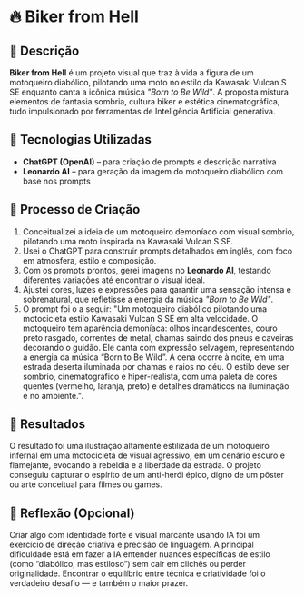 # 🔥 Biker from Hell

## 📒 Descrição  
**Biker from Hell** é um projeto visual que traz à vida a figura de um motoqueiro diabólico, pilotando uma moto no estilo da Kawasaki Vulcan S SE enquanto canta a icônica música *"Born to Be Wild"*. A proposta mistura elementos de fantasia sombria, cultura biker e estética cinematográfica, tudo impulsionado por ferramentas de Inteligência Artificial generativa.

## 🤖 Tecnologias Utilizadas  
- **ChatGPT (OpenAI)** – para criação de prompts e descrição narrativa  
- **Leonardo AI** – para geração da imagem do motoqueiro diabólico com base nos prompts  

## 🧐 Processo de Criação  
1. Conceitualizei a ideia de um motoqueiro demoníaco com visual sombrio, pilotando uma moto inspirada na Kawasaki Vulcan S SE.  
2. Usei o ChatGPT para construir prompts detalhados em inglês, com foco em atmosfera, estilo e composição.  
3. Com os prompts prontos, gerei imagens no **Leonardo AI**, testando diferentes variações até encontrar o visual ideal.  
4. Ajustei cores, luzes e expressões para garantir uma sensação intensa e sobrenatural, que refletisse a energia da música *"Born to Be Wild"*.
5. O prompt foi o a seguir: "Um motoqueiro diabólico pilotando uma motocicleta estilo Kawasaki Vulcan S SE em alta velocidade. O motoqueiro tem aparência demoníaca: olhos incandescentes, couro preto rasgado, correntes de metal, chamas saindo dos pneus e caveiras decorando o guidão. Ele canta com expressão selvagem, representando a energia da música “Born to Be Wild”. A cena ocorre à noite, em uma estrada deserta iluminada por chamas e raios no céu. O estilo deve ser sombrio, cinematográfico e hiper-realista, com uma paleta de cores quentes (vermelho, laranja, preto) e detalhes dramáticos na iluminação e no ambiente.".  

## 🚀 Resultados  
O resultado foi uma ilustração altamente estilizada de um motoqueiro infernal em uma motocicleta de visual agressivo, em um cenário escuro e flamejante, evocando a rebeldia e a liberdade da estrada. O projeto conseguiu capturar o espírito de um anti-herói épico, digno de um pôster ou arte conceitual para filmes ou games.

## 💭 Reflexão (Opcional)  
Criar algo com identidade forte e visual marcante usando IA foi um exercício de direção criativa e precisão de linguagem. A principal dificuldade está em fazer a IA entender nuances específicas de estilo (como “diabólico, mas estiloso”) sem cair em clichês ou perder originalidade. Encontrar o equilíbrio entre técnica e criatividade foi o verdadeiro desafio — e também o maior prazer.
